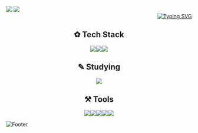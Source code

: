 
<img src="https://capsule-render.vercel.app/api?type=rounded&color=7BD1D2&height=100&width=1000&section=header&text=%E2%8A%B1My%20GitHub%20Profile%E2%8A%B0%20&fontSize=30&fontColor=FFFFFF&fontAlign=50" />


<img src="https://capsule-render.vercel.app/api?type=venom&color=ECEFF1&height=200&section=header&text=Hwang%20hye%20won&fontSize=70"/>

<div align="right">
<a href="https://git.io/typing-svg"><img src="https://readme-typing-svg.demolab.com?font=footlight MT light&pause=1000&random=false&width=435&lines=Hello,+World!" alt="Typing SVG" /></a>
</div>

<h2 align="center"> ✿ Tech Stack </h2>

<div align="center">
<img src="https://img.shields.io/badge/html5-91DDCF.svg?style=for-the-badge&logo=html5&logoColor=E34F26" /><img src="https://img.shields.io/badge/css3-91DDCF.svg?style=for-the-badge&logo=css3&logoColor=1572B6" /><img src="https://img.shields.io/badge/adobephotoshop-91DDCF.svg?style=for-the-badge&logo=adobephotoshop&logoColor=31A8FF" />
</div>



<h2 align="center"> ✎ Studying  </h2>

<div align="center">
<img src="https://img.shields.io/badge/spring-F7F9F2.svg?style=for-the-badge&logo=spring&logoColor=1572B6" />
</div>


<h2 align="center"> ⚒ Tools  </h2>
<div align="center">
<img src="https://img.shields.io/badge/github-BA90C6.svg?style=for-the-badge&logo=github&logoColor=181717" /><img src="https://img.shields.io/badge/eclipseide-FDF4F5.svg?style=for-the-badge&logo=eclipseide&logoColor=2C2255" /><img src="https://img.shields.io/badge/androidstudio-BA90C6.svg?style=for-the-badge&logo=androidstudio&logoColor=3DDC84" /><img src="https://img.shields.io/badge/dbeaver-C0DBEA.svg?style=for-the-badge&logo=dbeaver&logoColor=382923" /><img src="https://img.shields.io/badge/sublimetext-FDF4F5.svg?style=for-the-badge&logo=sublimetext&logoColor=FF9800" />
</div>

![Footer](https://capsule-render.vercel.app/api?type=waving&color=0:ECEFF1,100:7BD1D2&height=200&section=footer)
